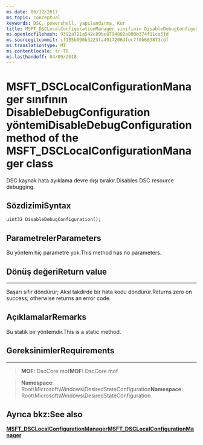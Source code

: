 ```yaml
---
ms.date: 06/12/2017
ms.topic: conceptual
keywords: DSC, powershell, yapılandırma, Kur
title: MSFT_DSCLocalConfigurationManager sınıfının DisableDebugConfiguration yöntemi
ms.openlocfilehash: 9392a721a542c89be8794882a800b374f11ca5fd
ms.sourcegitcommit: cf195b090b3223fa4917206dfec7f0b603873cdf
ms.translationtype: MT
ms.contentlocale: tr-TR
ms.lasthandoff: 04/09/2018
---
```

# <a name="disabledebugconfiguration-method-of-the-msftdsclocalconfigurationmanager-class"></a><span data-ttu-id="ba994-103">MSFT_DSCLocalConfigurationManager sınıfının DisableDebugConfiguration yöntemi</span><span class="sxs-lookup"><span data-stu-id="ba994-103">DisableDebugConfiguration method of the MSFT_DSCLocalConfigurationManager class</span></span>

<span data-ttu-id="ba994-104">DSC kaynak hata ayıklama devre dışı bırakır.</span><span class="sxs-lookup"><span data-stu-id="ba994-104">Disables DSC resource debugging.</span></span>

<a name="syntax"></a><span data-ttu-id="ba994-105">Sözdizimi</span><span class="sxs-lookup"><span data-stu-id="ba994-105">Syntax</span></span>
------

```mof
uint32 DisableDebugConfiguration();
```

<a name="parameters"></a><span data-ttu-id="ba994-106">Parametreler</span><span class="sxs-lookup"><span data-stu-id="ba994-106">Parameters</span></span>
----------

<span data-ttu-id="ba994-107">Bu yöntem hiç parametre yok.</span><span class="sxs-lookup"><span data-stu-id="ba994-107">This method has no parameters.</span></span>

## <a name="return-value"></a><span data-ttu-id="ba994-108">Dönüş değeri</span><span class="sxs-lookup"><span data-stu-id="ba994-108">Return value</span></span>
------------

<span data-ttu-id="ba994-109">Başarı sıfır döndürür; Aksi takdirde bir hata kodu döndürür.</span><span class="sxs-lookup"><span data-stu-id="ba994-109">Returns zero on success; otherwise returns an error code.</span></span>

## <a name="remarks"></a><span data-ttu-id="ba994-110">Açıklamalar</span><span class="sxs-lookup"><span data-stu-id="ba994-110">Remarks</span></span>

<span data-ttu-id="ba994-111">Bu statik bir yöntemdir.</span><span class="sxs-lookup"><span data-stu-id="ba994-111">This is a static method.</span></span>

## <a name="requirements"></a><span data-ttu-id="ba994-112">Gereksinimler</span><span class="sxs-lookup"><span data-stu-id="ba994-112">Requirements</span></span>
------------
><span data-ttu-id="ba994-113">**MOF:** DscCore.mof</span><span class="sxs-lookup"><span data-stu-id="ba994-113">**MOF:** DscCore.mof</span></span>

><span data-ttu-id="ba994-114">**Namespace**: Root\Microsoft\Windows\DesiredStateConfiguration</span><span class="sxs-lookup"><span data-stu-id="ba994-114">**Namespace**: Root\Microsoft\Windows\DesiredStateConfiguration</span></span>


## <a name="see-also"></a><span data-ttu-id="ba994-115">Ayrıca bkz:</span><span class="sxs-lookup"><span data-stu-id="ba994-115">See also</span></span>


[<span data-ttu-id="ba994-116">**MSFT_DSCLocalConfigurationManager**</span><span class="sxs-lookup"><span data-stu-id="ba994-116">**MSFT_DSCLocalConfigurationManager**</span></span>](msft-dsclocalconfigurationmanager.md)